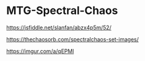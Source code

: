 # MTG-Spectral-Chaos

https://jsfiddle.net/slanfan/abzx4p5m/52/

https://thechaosorb.com/spectralchaos-set-images/

https://imgur.com/a/qEPMl
